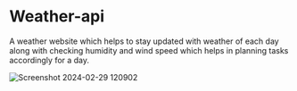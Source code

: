# Weather-api
A weather website which helps to stay updated with weather of each day along with checking humidity and wind speed which helps in planning tasks accordingly for a day.

![Screenshot 2024-02-29 120902](https://github.com/VardhanKirti/Weather-api/assets/114055813/d45bb3d8-7d9d-4d0a-9f80-ebcbb9cf16b3)

